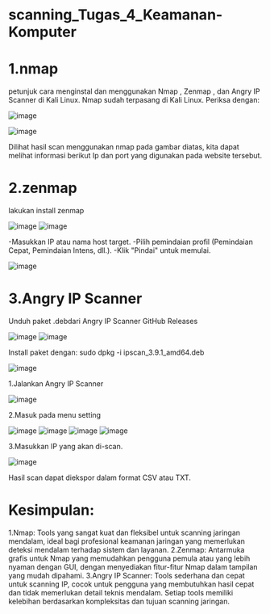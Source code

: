 # scanning_Tugas_4_Keamanan-Komputer

  # 1.nmap
 petunjuk cara menginstal dan menggunakan Nmap , Zenmap , dan Angry IP Scanner di Kali Linux.
Nmap sudah terpasang di Kali Linux. Periksa dengan:

 ![image](https://github.com/user-attachments/assets/91d2755b-1b57-4c1c-adc8-d4dfdeb18052)

![image](https://github.com/user-attachments/assets/f6a63c6f-f1bb-47bc-8dfa-584023314402)

Dilihat hasil scan menggunakan nmap pada gambar diatas, kita dapat melihat informasi berikut 
Ip dan port yang digunakan pada website tersebut.

  # 2.zenmap
 lakukan install zenmap

 ![image](https://github.com/user-attachments/assets/d13b9a6c-2986-429a-9abb-14dbcc010991)
![image](https://github.com/user-attachments/assets/b4a66a25-427f-4fd7-9926-c521f40e11d9)

-Masukkan IP atau nama host target.
-Pilih pemindaian profil (Pemindaian Cepat, Pemindaian Intens, dll.).
-Klik "Pindai" untuk memulai.

![image](https://github.com/user-attachments/assets/9a6f2951-44d0-4e4d-90d6-561bf08c1a42)

  # 3.Angry IP Scanner
Unduh paket .debdari Angry IP Scanner GitHub Releases

![image](https://github.com/user-attachments/assets/b538b1fc-f369-4206-90e1-0ecf1e02805e)
![image](https://github.com/user-attachments/assets/d30eebfe-ef9a-4415-8b0c-99aa5ce7666e)

Install paket dengan:
sudo dpkg -i ipscan_3.9.1_amd64.deb

![image](https://github.com/user-attachments/assets/e30a4a57-e40d-4e2d-b005-f00b4e57dfc2)

1.Jalankan Angry IP Scanner

![image](https://github.com/user-attachments/assets/c8b57940-242d-42c6-a136-ed56903428c7)

2.Masuk pada menu setting

![image](https://github.com/user-attachments/assets/3307eca8-fd85-4c01-b20c-ad637fe8be7e)
![image](https://github.com/user-attachments/assets/9395dd5f-a679-477a-a4b0-f85e7b0a5f68)
![image](https://github.com/user-attachments/assets/851bb886-1ecc-4600-89b9-0136857143d6)
![image](https://github.com/user-attachments/assets/1b312cfd-faf7-4188-a8a6-a5f83e696ada)

3.Masukkan IP yang akan di-scan.

![image](https://github.com/user-attachments/assets/e79ee5d6-ba81-4d13-ae17-f89131f64fd2)

Hasil scan dapat diekspor dalam format CSV atau TXT.
# Kesimpulan:
  1.Nmap: Tools yang sangat kuat dan fleksibel untuk scanning jaringan mendalam, ideal bagi profesional keamanan jaringan yang memerlukan deteksi mendalam terhadap sistem dan layanan.
  2.Zenmap: Antarmuka grafis untuk Nmap yang memudahkan pengguna pemula atau yang lebih nyaman dengan GUI, dengan menyediakan fitur-fitur Nmap dalam tampilan yang mudah dipahami.
  3.Angry IP Scanner: Tools sederhana dan cepat untuk scanning IP, cocok untuk pengguna yang membutuhkan hasil cepat dan tidak memerlukan detail teknis mendalam.
Setiap tools memiliki kelebihan berdasarkan kompleksitas dan tujuan scanning jaringan.
